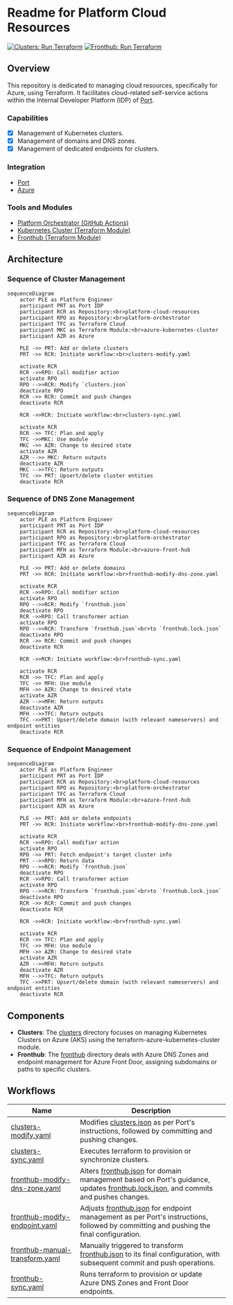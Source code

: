 # Readme for Platform Cloud Resources

[![Clusters: Run Terraform](https://github.com/PashmakGuru/platform-cloud-resources/actions/workflows/clusters-sync.yaml/badge.svg)](https://github.com/PashmakGuru/platform-cloud-resources/actions/workflows/clusters-sync.yaml)
[![Fronthub: Run Terraform](https://github.com/PashmakGuru/platform-cloud-resources/actions/workflows/fronthub-sync.yaml/badge.svg)](https://github.com/PashmakGuru/platform-cloud-resources/actions/workflows/fronthub-sync.yaml)

## Overview

This repository is dedicated to managing cloud resources, specifically for Azure, using Terraform. It facilitates cloud-related self-service actions within the Internal Developer Platform (IDP) of [Port](https://getport.io/).

### Capabilities
- [x] Management of Kubernetes clusters.
- [x] Management of domains and DNS zones.
- [x] Management of dedicated endpoints for clusters.

### Integration
- [Port](https://app.getport.io/)
- [Azure](https://azure.microsoft.com/en-us)

### Tools and Modules
- [Platform Orchestrator (GitHub Actions)](https://github.com/PashmakGuru/gha-platform-orchestrator)
- [Kubernetes Cluster (Terraform Module)](https://github.com/PashmakGuru/terraform-azure-kubernetes-cluster)
- [Fronthub (Terraform Module)](https://github.com/pashmakGuru/terraform-azure-fronthub)

## Architecture
### Sequence of Cluster Management
```mermaid
sequenceDiagram
    actor PLE as Platform Engineer
    participant PRT as Port IDP
    participant RCR as Repository:<br>platform-cloud-resources
    participant RPO as Repository:<br>platform-orchestrator
    participant TFC as Terraform Cloud
    participant MKC as Terraform Module:<br>azure-kubernetes-cluster
    participant AZR as Azure

    PLE ->> PRT: Add or delete clusters
    PRT ->> RCR: Initiate workflow:<br>clusters-modify.yaml

    activate RCR
    RCR ->>RPO: Call modifier action
    activate RPO
    RPO -->>RCR: Modify `clusters.json`
    deactivate RPO
    RCR ->> RCR: Commit and push changes
    deactivate RCR

    RCR ->>RCR: Initiate workflow:<br>clusters-sync.yaml

    activate RCR
    RCR ->> TFC: Plan and apply
    TFC ->>MKC: Use module
    MKC ->> AZR: Change to desired state
    activate AZR
    AZR -->> MKC: Return outputs
    deactivate AZR
    MKC -->>TFC: Return outputs
    TFC ->> PRT: Upsert/delete cluster entities
    deactivate RCR
```

### Sequence of DNS Zone Management
```mermaid
sequenceDiagram
    actor PLE as Platform Engineer
    participant PRT as Port IDP
    participant RCR as Repository:<br>platform-cloud-resources
    participant RPO as Repository:<br>platform-orchestrator
    participant TFC as Terraform Cloud
    participant MFH as Terraform Module:<br>azure-front-hub
    participant AZR as Azure

    PLE ->> PRT: Add or delete domains
    PRT ->> RCR: Initiate workflow:<br>fronthub-modify-dns-zone.yaml

    activate RCR
    RCR ->>RPO: Call modifier action
    activate RPO
    RPO -->>RCR: Modify `fronthub.json`
    deactivate RPO
    RCR ->>RPO: Call transformer action
    activate RPO
    RPO -->>RCR: Transform `fronthub.json`<br>to `fronthub.lock.json`
    deactivate RPO
    RCR ->> RCR: Commit and push changes
    deactivate RCR

    RCR ->>RCR: Initiate workflow:<br>fronthub-sync.yaml

    activate RCR
    RCR ->> TFC: Plan and apply
    TFC ->> MFH: Use module
    MFH ->> AZR: Change to desired state
    activate AZR
    AZR -->>MFH: Return outputs
    deactivate AZR
    MFH -->>TFC: Return outputs
    TFC ->>PRT: Upsert/delete domain (with relevant nameservers) and endpoint entities
    deactivate RCR
```

### Sequence of Endpoint Management
```mermaid
sequenceDiagram
    actor PLE as Platform Engineer
    participant PRT as Port IDP
    participant RCR as Repository:<br>platform-cloud-resources
    participant RPO as Repository:<br>platform-orchestrator
    participant TFC as Terraform Cloud
    participant MFH as Terraform Module:<br>azure-front-hub
    participant AZR as Azure

    PLE ->> PRT: Add or delete endpoints
    PRT ->> RCR: Initiate workflow:<br>fronthub-modify-dns-zone.yaml

    activate RCR
    RCR ->>RPO: Call modifier action
    activate RPO
    RPO ->> PRT: Fetch endpoint's target cluster info
    PRT -->>RPO: Return data
    RPO -->>RCR: Modify `fronthub.json`
    deactivate RPO
    RCR ->>RPO: Call transformer action
    activate RPO
    RPO -->>RCR: Transform `fronthub.json`<br>to `fronthub.lock.json`
    deactivate RPO
    RCR ->> RCR: Commit and push changes
    deactivate RCR

    RCR ->>RCR: Initiate workflow:<br>fronthub-sync.yaml

    activate RCR
    RCR ->> TFC: Plan and apply
    TFC ->> MFH: Use module
    MFH ->> AZR: Change to desired state
    activate AZR
    AZR -->>MFH: Return outputs
    deactivate AZR
    MFH -->>TFC: Return outputs
    TFC ->>PRT: Upsert/delete domain (with relevant nameservers) and endpoint entities
    deactivate RCR
```

## Components

- **Clusters**: The [clusters](clusters/) directory focuses on managing Kubernetes Clusters on Azure (AKS) using the terraform-azure-kubernetes-cluster module.
- **Fronthub**: The [fronthub](fronthub/) directory deals with Azure DNS Zones and endpoint management for Azure Front Door, assigning subdomains or paths to specific clusters.

## Workflows

| Name                                | Description                                                                                                                                      |
|-------------------------------------|--------------------------------------------------------------------------------------------------------------------------------------------------|
| [clusters-modify.yaml](.github/workflows/clusters-modify.yaml) | Modifies [clusters.json](clusters/clusters.json) as per Port's instructions, followed by committing and pushing changes.                       |
| [clusters-sync.yaml](.github/workflows/clusters-sync.yaml)     | Executes terraform to provision or synchronize clusters.                                                                                         |
| [fronthub-modify-dns-zone.yaml](.github/workflows/fronthub-modify-dns-zone.yaml) | Alters [fronthub.json](fronthub/fronthub.json) for domain management based on Port's guidance, updates [fronthub.lock.json](fronthub/fronthub.lock.json), and commits and pushes changes. |
| [fronthub-modify-endpoint.yaml](.github/workflows/fronthub-modify-endpoint.yaml) | Adjusts [fronthub.json](fronthub/fronthub.json) for endpoint management as per Port's instructions, followed by committing and pushing the final configuration. |
| [fronthub-manual-transform.yaml](.github/workflows/fronthub-manual-transform.yaml) | Manually triggered to transform [fronthub.json](fronthub/fronthub.json) to its final configuration, with subsequent commit and push operations. |
| [fronthub-sync.yaml](.github/workflows/fronthub-sync.yaml)     | Runs terraform to provision or update Azure DNS Zones and Front Door endpoints.
